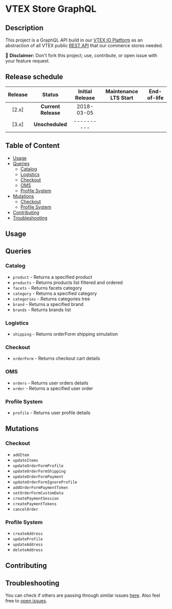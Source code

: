 # VTEX Store GraphQL

## Description

This project is a GraphQL API build in our [VTEX IO Platform](https://vtex.io/) as an abstraction of all VTEX public [REST API](https://help.vtex.com/developer-docs) that our commerce stores needed.

:loudspeaker: **Disclaimer:** Don't fork this project; use, contribute, or open issue with your feature request.

## Release schedule

| Release |       Status        | Initial Release | Maintenance LTS Start | End-of-life | 
| :-----: | :-----------------: | :-------------: | :-------------------: | :---------: | 
|  [2.x]  | **Current Release** |   2018-03-05    |                       |             |
|  [3.x]  | **Unscheduled**     |   ----------    |                       |             |

## Table of Content
- [Usage](#usage)
- [Queries](#queries)
  - [Catalog](#catalog) 
  - [Logistics](#logistics)
  - [Checkout](#checkout)
  - [OMS](#oms)
  - [Profile System](#profile-system)
- [Mutations](#mutations)
  - [Checkout](#checkout-1)
  - [Profile System](#profile-system-1)
- [Contributing](#contributing)
- [Troubleshooting](#troubleshooting)

## Usage

## Queries

### Catalog

* `product` - Returns a specified product
* `products` - Returns products list filtered and ordered
* `facets` - Returns facets category
* `category` - Returns a specified category
* `categories` - Returns categories tree
* `brand` - Returns a specified brand
* `brands` - Returns brands list

### Logistics 
* `shipping` - Returns orderForm shipping simulation

### Checkout
* `orderForm` - Returns checkout cart details

### OMS
* `orders` - Returns user orders details
* `order` - Returns a specified user order

### Profile System
* `profile` - Returns user profile details


## Mutations

### Checkout

* `addItem`
* `updateItems` 
* `updateOrderFormProfile`
* `updateOrderFormShipping`
* `updateOrderFormPayment`
* `updateOrderFormIgnoreProfile`
* `addOrderFormPaymentToken`
* `setOrderFormCustomData`
* `createPaymentSession`
* `createPaymentTokens`
* `cancelOrder`

### Profile System

* `createAddress`
* `updateProfile`
* `updateAddress`
* `deleteAddress`

## Contributing

## Troubleshooting

You can check if others are passing through similar issues [here](https://github.com/vtex-apps/store-graphql/issues). Also feel free to [open issues](https://github.com/vtex-apps/store-graphql/issues/new).
